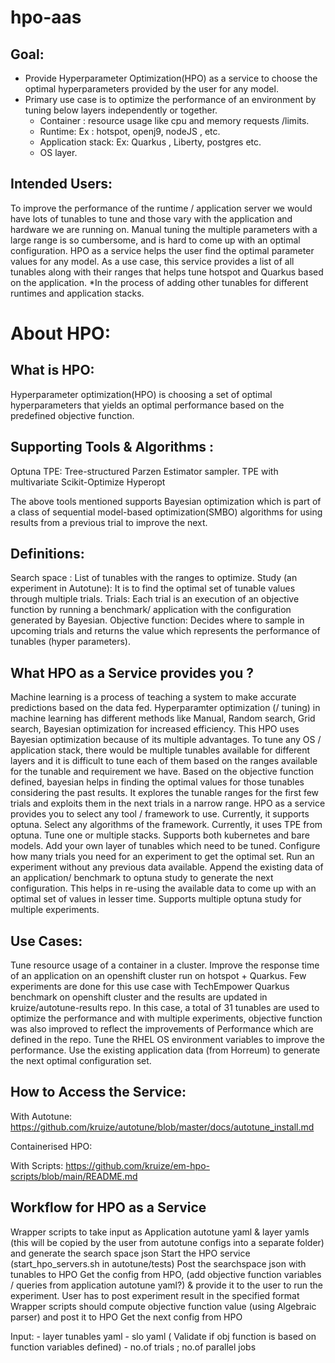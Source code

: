 # hpo-aas

## Goal:
- Provide Hyperparameter Optimization(HPO) as a service to choose the optimal hyperparameters provided by the user for any model. 
- Primary use case is to optimize the performance of an environment by tuning below layers independently or together.
  * Container : resource usage like cpu and memory requests /limits.
  * Runtime: Ex : hotspot, openj9, nodeJS , etc.
  * Application stack:  Ex: Quarkus , Liberty, postgres etc.
  * OS layer.
 
## Intended Users: 
To improve the performance of the runtime / application server we would have lots of tunables to tune and those vary with the application and hardware we are running on. Manual tuning the multiple parameters with a large range is so cumbersome, and is hard to come up with an optimal configuration.
HPO as a service helps the user find the optimal parameter values for any model. As a use case, this service provides a list of all tunables along with their ranges that helps tune hotspot and Quarkus based on the application. 
*In the process of adding other tunables for different runtimes and application stacks.

# About HPO:
## What is HPO:
Hyperparameter optimization(HPO) is choosing a set of optimal hyperparameters that yields an optimal performance based on the predefined objective function. 

## Supporting Tools & Algorithms :
Optuna
TPE:  Tree-structured Parzen Estimator sampler.
TPE with multivariate
Scikit-Optimize
Hyperopt

The above tools mentioned supports Bayesian optimization which is part of a class of sequential model-based optimization(SMBO) algorithms for using results from a previous trial to improve the next.


## Definitions:
Search space : List of tunables with the ranges to optimize.
Study (an experiment in Autotune): It is to find the optimal set of tunable values through multiple trials.
Trials: Each trial is an execution of an objective function by running a benchmark/ application with the configuration generated by Bayesian.
Objective function: Decides where to sample in upcoming trials and returns the value which represents the performance of tunables (hyper parameters).

## What HPO as a Service provides you ?

Machine learning is a process of teaching a system to make accurate predictions based on the data fed. Hyperparamter optimization (/ tuning) in machine learning has different methods like Manual, Random search, Grid search, Bayesian optimization for increased efficiency. This HPO uses Bayesian optimization because of its multiple advantages. 
To tune any OS / application stack, there would be multiple tunables available for different layers and it is difficult to tune each of them based on the ranges available for the tunable and  requirement we have. Based on the objective function defined, bayesian helps in finding the optimal values for those tunables considering the past results. It explores the tunable ranges for the first few trials and exploits them in the next trials in a narrow range. 
HPO as a service provides you to
select any tool / framework to use. Currently, it supports optuna.
Select any algorithms of the framework. Currently, it uses TPE from optuna.
Tune one or multiple stacks. Supports both kubernetes and bare models.
Add your own layer of tunables which need to be tuned.
Configure how many trials you need for an experiment to get the optimal set. 
Run an experiment without any previous data available.
Append the existing data of an application/ benchmark to optuna study to generate the next configuration. This helps in re-using the available data to come up with an optimal set of values in lesser time.
Supports multiple optuna study for multiple experiments.

## Use Cases:
Tune resource usage of a container in a cluster.
Improve the response time of an application on an openshift cluster run on hotspot + Quarkus.
Few experiments are done for this use case with TechEmpower Quarkus benchmark on openshift cluster and the results are updated in kruize/autotune-results repo. In this case, a total of 31 tunables are used to optimize the performance and with multiple experiments, objective function was also improved to reflect the improvements of Performance which are defined in the repo.
Tune the RHEL OS environment variables to improve the performance.
Use the existing application data (from Horreum) to generate the next optimal configuration set.
        


## How to Access the Service:


With Autotune: https://github.com/kruize/autotune/blob/master/docs/autotune_install.md

Containerised HPO:

With Scripts: https://github.com/kruize/em-hpo-scripts/blob/main/README.md


## Workflow for HPO as a Service


Wrapper scripts to take input as Application autotune yaml & layer yamls (this will be copied by the user from autotune configs into a separate folder) and generate the search space json
Start the HPO service (start_hpo_servers.sh in autotune/tests)
Post the searchspace json with tunables to HPO
Get the config from HPO, (add objective function variables / queries from application autotune yaml?) & provide it to the user to run the experiment. 
User has to post experiment result in the specified format 
Wrapper scripts should compute objective function value (using Algebraic parser) and post it to HPO
Get the next config from HPO


Input: 
    -    layer tunables yaml
    -    slo yaml  ( Validate if obj function is based on function variables defined)
    -    no.of trials ; no.of parallel jobs
